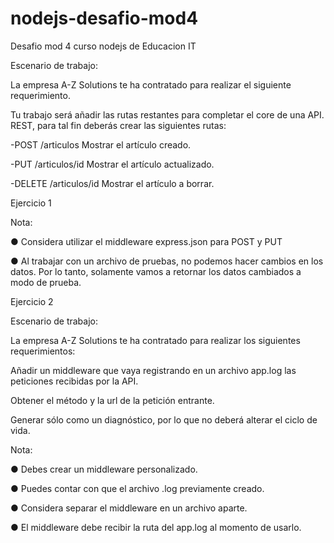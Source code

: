 # nodejs-desafio-mod4
Desafio mod 4 curso nodejs de Educacion IT

Escenario de trabajo:

La empresa A-Z Solutions te ha contratado para realizar el siguiente requerimiento.

Tu trabajo será añadir las rutas restantes para completar el core de una API. REST, para tal fin deberás crear las siguientes rutas:

-POST /articulos Mostrar el artículo creado.

-PUT /articulos/id Mostrar el artículo actualizado.

-DELETE /articulos/id Mostrar el artículo a borrar.

Ejercicio 1

Nota:

● Considera utilizar el middleware express.json para POST y PUT

● Al trabajar con un archivo de pruebas, no podemos hacer cambios en los datos. Por lo tanto, solamente vamos a retornar los datos cambiados a modo de prueba.

Ejercicio 2

Escenario de trabajo:

La empresa A-Z Solutions te ha contratado para realizar los siguientes requerimientos:

Añadir un middleware que vaya registrando en un archivo app.log las peticiones recibidas por la API.

Obtener el método y la url de la petición entrante.

Generar sólo como un diagnóstico, por lo que no deberá alterar el ciclo de vida.

Nota:

● Debes crear un middleware personalizado.

● Puedes contar con que el archivo .log previamente creado.

● Considera separar el middleware en un archivo aparte.

● El middleware debe recibir la ruta del app.log al momento de usarlo.
